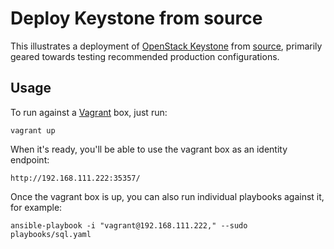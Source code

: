 Deploy Keystone from source
===========================

This illustrates a deployment of [OpenStack
Keystone](http://keystone.openstack.org/) from
[source](https://github.com/openstack/keystone), primarily geared towards
testing recommended production configurations.

Usage
-----

To run against a [Vagrant](http://www.vagrantup.com/) box, just run:

    vagrant up

When it's ready, you'll be able to use the vagrant box as an identity endpoint:

    http://192.168.111.222:35357/

Once the vagrant box is up, you can also run individual playbooks against it,
for example:

    ansible-playbook -i "vagrant@192.168.111.222," --sudo playbooks/sql.yaml
